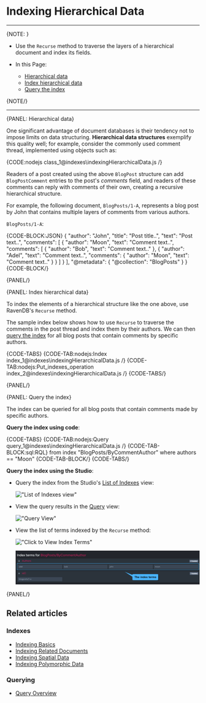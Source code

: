 # Indexing Hierarchical Data
---

{NOTE: }

* Use the `Recurse` method to traverse the layers of a hierarchical document and index its fields.

* In this Page:
    * [Hierarchical data](../indexes/indexing-hierarchical-data#hierarchical-data)
    * [Index hierarchical data](../indexes/indexing-hierarchical-data#index-hierarchical-data)
    * [Query the index](../indexes/indexing-hierarchical-data#query-the-index)

{NOTE/}

---

{PANEL: Hierarchical data}

One significant advantage of document databases is their tendency not to impose limits on data structuring.
**Hierarchical data structures** exemplify this quality well; for example, consider the commonly used comment thread, implemented using objects such as:

{CODE:nodejs class_1@indexes\indexingHierarchicalData.js /}

Readers of a post created using the above `BlogPost` structure can add `BlogPostComment` entries to the post's _comments_ field,
and readers of these comments can reply with comments of their own, creating a recursive hierarchical structure.

For example, the following document, `BlogPosts/1-A`, represents a blog post by John that contains multiple layers of comments from various authors.

`BlogPosts/1-A`:

{CODE-BLOCK:JSON}
{
    "author": "John",
    "title": "Post title..",
    "text": "Post text..",
    "comments": [
        {
            "author": "Moon",
            "text": "Comment text..",
            "comments": [
                {
                    "author": "Bob",
                    "text": "Comment text.."
                },
                {
                    "author": "Adel",
                    "text": "Comment text..",
                    "comments": {
                        "author": "Moon",
                        "text": "Comment text.."
                    }
                }
            ]
        }
    ],
    "@metadata": {
    "@collection": "BlogPosts"
    }
}
{CODE-BLOCK/}

{PANEL/}

{PANEL: Index hierarchical data}

To index the elements of a hierarchical structure like the one above, use RavenDB's `Recurse` method.

The sample index below shows how to use `Recurse` to traverse the comments in the post thread and index them by their authors.
We can then [query the index](../indexes/indexing-hierarchical-data#query-the-index) for all blog posts that contain comments by specific authors.

{CODE-TABS}
{CODE-TAB:nodejs:Index index_1@indexes\indexingHierarchicalData.js /}
{CODE-TAB:nodejs:Put_indexes_operation index_2@indexes\indexingHierarchicalData.js /}
{CODE-TABS/}

{PANEL/}

{PANEL: Query the index}

The index can be queried for all blog posts that contain comments made by specific authors.

**Query the index using code**:  

{CODE-TABS}
{CODE-TAB:nodejs:Query query_1@indexes\indexingHierarchicalData.js /}
{CODE-TAB-BLOCK:sql:RQL}
from index "BlogPosts/ByCommentAuthor"
where authors == "Moon"
{CODE-TAB-BLOCK/}
{CODE-TABS/}

**Query the index using the Studio**:  

  * Query the index from the Studio's [List of Indexes](../studio/database/indexes/indexes-list-view#indexes-list-view) view:

      !["List of Indexes view"](images/list-of-indexes-view.png "List of Indexes view")

  * View the query results in the [Query](../studio/database/queries/query-view) view:

      !["Query View"](images/query-view.png "Query view")

  * View the list of terms indexed by the `Recurse` method:

      !["Click to View Index Terms"](images/click-to-view-terms.png "Click to view index terms")

      !["Index Terms"](images/index-terms.png "Index terms")

{PANEL/}

## Related articles

### Indexes

- [Indexing Basics](../indexes/indexing-basics)
- [Indexing Related Documents](../indexes/indexing-related-documents)
- [Indexing Spatial Data](../indexes/indexing-spatial-data)
- [Indexing Polymorphic Data](../indexes/indexing-polymorphic-data)

### Querying

- [Query Overview](../client-api/session/querying/how-to-query)
